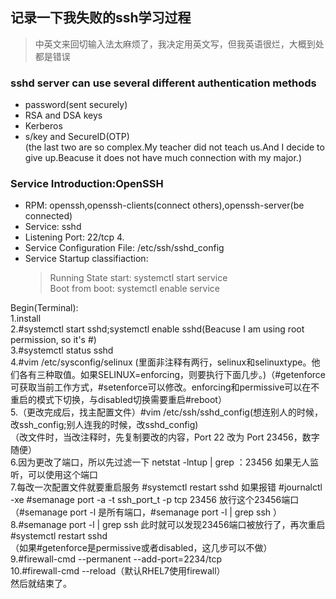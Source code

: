 ## 记录一下我失败的ssh学习过程  
> 中英文来回切输入法太麻烦了，我决定用英文写，但我英语很烂，大概到处都是错误  

### sshd server can use several different authentication methods  
- password(sent securely)  
- RSA and DSA keys  
- Kerberos  
- s/key and SecureID(OTP)  
(the last two are so complex.My teacher did not teach us.And I decide to give up.Beacuse it does not have much connection with my major.)  

### Service Introduction:OpenSSH  
- RPM: openssh,openssh-clients(connect others),openssh-server(be connected)  
- Service: sshd  
- Listening Port: 22/tcp  4.
- Service Configuration File: /etc/ssh/sshd_config  
- Service Startup classifiaction:  
    > Running State start: systemctl start service  
    > Boot from boot: systemctl enable service  
    
Begin(Terminal):  
1.install  
2.#systemctl start sshd;systemctl enable sshd(Beacuse I am using root permission, so it's #)  
3.#systemctl status sshd  
4.#vim /etc/sysconfig/selinux (里面非注释有两行，selinux和selinuxtype。他们各有三种取值。如果SELINUX=enforcing，则要执行下面几步。)（#getenforce可获取当前工作方式，#setenforce可以修改。enforcing和permissive可以在不重启的模式下切换，与disabled切换需要重启#reboot）  
5.（更改完成后，找主配置文件）#vim /etc/ssh/sshd_config(想连别人的时候，改ssh_config;别人连我的时候，改sshd_config)  
    （改文件时，当改注释时，先复制要改的内容，Port 22 改为 Port 23456，数字随便）  
6.因为更改了端口，所以先过滤一下 netstat -lntup | grep ：23456 如果无人监听，可以使用这个端口  
7.每改一次配置文件就要重启服务 #systemctl restart sshd 如果报错 #journalctl -xe #semanage port -a -t ssh_port_t -p tcp 23456 放行这个23456端口 （#semanage port -l 是所有端口，#semanage port -l | grep ssh ）  
8.#semanage port -l | grep ssh 此时就可以发现23456端口被放行了，再次重启#systemctl restart sshd  
（如果#getenforce是permissive或者disabled，这几步可以不做）  
9.#firewall-cmd --permanent --add-port=2234/tcp  
10.#firewall-cmd --reload（默认RHEL7使用firewall）  
然后就结束了。

